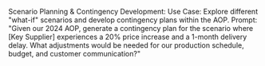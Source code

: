   Scenario Planning & Contingency Development:
        Use Case: Explore different "what-if" scenarios and develop contingency plans within the AOP.
        Prompt: "Given our 2024 AOP, generate a contingency plan for the scenario where [Key Supplier] experiences a 20% price increase and a 1-month delivery delay. What adjustments would be needed for our production schedule, budget, and customer communication?"

